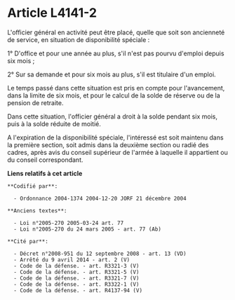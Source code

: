 # Article L4141-2

L'officier général en activité peut être placé, quelle que soit son ancienneté de service, en situation de disponibilité
spéciale :

1° D'office et pour une année au plus, s'il n'est pas pourvu d'emploi depuis six mois ;

2° Sur sa demande et pour six mois au plus, s'il est titulaire d'un emploi.

Le temps passé dans cette situation est pris en compte pour l'avancement, dans la limite de six mois, et pour le calcul de la
solde de réserve ou de la pension de retraite.

Dans cette situation, l'officier général a droit à la solde pendant six mois, puis à la solde réduite de moitié.

A l'expiration de la disponibilité spéciale, l'intéressé est soit maintenu dans la première section, soit admis dans la
deuxième section ou radié des cadres, après avis du conseil supérieur de l'armée à laquelle il appartient ou du conseil
correspondant.

**Liens relatifs à cet article**

	**Codifié par**:

	  - Ordonnance 2004-1374 2004-12-20 JORF 21 décembre 2004

	**Anciens textes**:

	  - Loi n°2005-270 2005-03-24 art. 77
	  - Loi n°2005-270 du 24 mars 2005 - art. 77 (Ab)

	**Cité par**:

	  - Décret n°2008-951 du 12 septembre 2008 - art. 13 (VD)
	  - Arrêté du 9 avril 2014 - art. 2 (V)
	  - Code de la défense. - art. R3321-3 (V)
	  - Code de la défense. - art. R3321-5 (V)
	  - Code de la défense. - art. R3321-7 (V)
	  - Code de la défense. - art. R3322-1 (V)
	  - Code de la défense. - art. R4137-94 (V)

